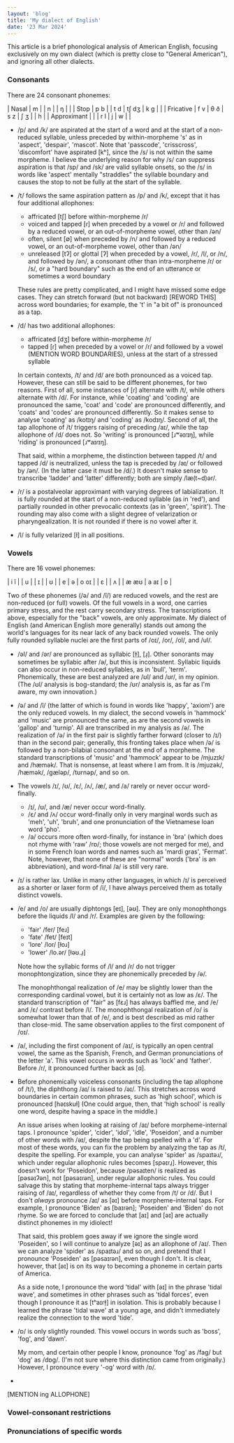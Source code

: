 ```yaml
---
layout: 'blog'
title: 'My dialect of English'
date: '23 Mar 2024'
---
```


<style>
  table {
    border-collapse: collapse;
  }

  td {
    border: 1px solid black;
    padding: 5px;
    min-width: 45px;
    text-align: center;
  }
</style>

This article is a brief phonological analysis of American English, focusing exclusively on my own dialect (which is pretty close to "General American"), and ignoring all other dialects.

### Consonants

There are 24 consonant phonemes:

| Nasal       | m   |     | n   |       | ŋ   |   |
| Stop        | p b |     | t d | tʃ dʒ | k g |   |
| Fricative   | f v | θ ð | s z | ʃ ʒ   |     | h |
| Approximant |     |     | r l | j     | w   |   |

* /p/ and /k/ are aspirated at the start of a word and at the start of a non-reduced syllable, unless preceded by within-morpheme 's' as in 'aspect', 'despair', 'mascot'. Note that 'passcode', 'crisscross', 'discomfort' have aspirated \[kʰ\], since the /s/ is not within the same morpheme. I believe the underlying reason for why /s/ can suppress aspiration is that /sp/ and /sk/ are valid syllable onsets, so the /s/ in words like 'aspect' mentally "straddles" the syllable boundary and causes the stop to not be fully at the start of the syllable.

* /t/ follows the same aspiration pattern as /p/ and /k/, except that it has four additional allophones:

  * affricated \[tʃ\] before within-morpheme /r/
  * voiced and tapped \[ɾ\] when preceded by a vowel or /r/ and followed by a reduced vowel, or an out-of-morpheme vowel, other than /ən/
  * often, silent \[∅\] when preceded by /n/ and followed by a reduced vowel, or an out-of-morpheme vowel, other than /ən/
  * unreleased \[tʔ\] or glottal \[ʔ\] when preceded by a vowel, /r/, /l/, or /n/, and followed by /ən/, a consonant other than intra-morpheme /r/ or /s/, or a "hard boundary" such as the end of an utterance or sometimes a word boundary

  These rules are pretty complicated, and I might have missed some edge cases. They can stretch forward (but not backward) [REWORD THIS] across word boundaries; for example, the 't' in "a bit of" is pronounced as a tap.

* /d/ has two additional allophones:
  
  * affricated \[dʒ\] before within-morpheme /r/
  * tapped \[ɾ\] when preceded by a vowel or /r/ and followed by a vowel (MENTION WORD BOUNDARIES), unless at the start of a stressed syllable

  In certain contexts, /t/ and /d/ are both pronounced as a voiced tap. However, these can still be said to be different phonemes, for two reasons. First of all, some instances of \[ɾ\] alternate with /t/, while others alternate with /d/. For instance, while 'coating' and 'coding' are pronounced the same, 'coat' and 'code' are pronounced differently, and 'coats' and 'codes' are pronounced differently. So it makes sense to analyse 'coating' as /kotɪŋ/ and 'coding' as /kodɪŋ/. Second of all, the tap allophone of /t/ triggers raising of preceding /aɪ/, while the tap allophone of /d/ does not. So 'writing' is pronounced \[ɹʷəɪɾɪŋ\], while 'riding' is pronounced \[ɹʷaɪɾɪŋ\].
  
  That said, within a morpheme, the distinction between tapped /t/ and tapped /d/ is neutralized, unless the tap is preceded by /aɪ/ or followed by /ən/. (In the latter case it must be /d/.) It doesn't make sense to transcribe 'ladder' and 'latter' differently; both are simply /læ(t~d)ər/.

* /r/ is a postalveolar approximant with varying degrees of labialization. It is fully rounded at the start of a non-reduced syllable (as in 'red'), and partially rounded in other prevocalic contexts (as in 'green', 'spirit'). The rounding may also come with a slight degree of velarization or pharyngealization. It is not rounded if there is no vowel after it. 

* /l/ is fully velarized \[ɫ\] in all positions.

### Vowels

There are 16 vowel phonemes:

| i ĭ  |      | u    |
| ɪ    |      | ʊ    |
| e    | ə    | o oɪ |
| ɛ    |      | ʌ    |
| æ æʊ | a aɪ | ɒ    | 

Two of these phonemes (/ə/ and /ĭ/) are reduced vowels, and the rest are non-reduced (or full) vowels. Of the full vowels in a word, one carries primary stress, and the rest carry secondary stress. The transcriptions above, especially for the "back" vowels, are only approximate. My dialect of English (and American English more generally) stands out among the world's languages for its near lack of any back rounded vowels. The only fully rounded syllable nuclei are the first parts of /oɪ/, /or/, /ol/, and /ul/.

* /əl/ and /ər/ are pronounced as syllabic \[ɫ&#809;\], \[ɹ&#809;\]. Other sonorants may sometimes be syllabic after /ə/, but this is inconsistent. Syllabic liquids can also occur in non-reduced syllables, as in 'bull', 'term'. Phonemically, these are best analyzed are /ʊl/ and /ʊr/, in my opinion. (The /ʊl/ analysis is bog-standard; the /ʊr/ analysis is, as far as I'm aware, my own innovation.)

* /ə/ and /ĭ/ (the latter of which is found in words like 'happy', 'axiom') are the only reduced vowels. In my dialect, the second vowels in 'hammock' and 'music' are pronounced the same, as are the second vowels in 'gallop' and 'turnip'. All are transcribed in my analysis as /ə/. The realization of /ə/ in the first pair is slightly farther forward (closer to /ɪ/) than in the second pair; generally, this fronting takes place when /ə/ is followed by a non-bilabial consonant at the end of a morpheme. The standard transcriptions of 'music' and 'hammock' appear to be /mjuzɪk/ and /hæmək/. That is nonsense, at least where I am from. It is /mjuzək/, /hæmək/, /gæləp/, /tʊrnəp/, and so on. 

* The vowels /ɪ/, /ʊ/, /ɛ/, /ʌ/, /æ/, and /a/ rarely or never occur word-finally. 

  * /ɪ/, /ʊ/, and /æ/ never occur word-finally. 
  * /ɛ/ and /ʌ/ occur word-finally only in very marginal words such as 'meh', 'uh', 'bruh', and one pronunciation of the Vietnamese loan word 'pho'.
  * /a/ occurs more often word-finally, for instance in 'bra' (which does not rhyme with 'raw' /rɒ/; those vowels are not merged for me), and in some French loan words and names such as 'mardi gras', 'Fermat'. Note, however, that none of these are "normal" words ('bra' is an abbreviation), and word-final /a/ is still very rare.

* /ɪ/ is rather lax. Unlike in many other languages, in which /ɪ/ is perceived as a shorter or laxer form of /i/, I have always perceived them as totally distinct vowels.

* /e/ and /o/ are usually diphtongs \[eɪ\], \[əʊ\]. They are only monophthongs before the liquids /l/ and /r/. Examples are given by the following:

  * 'fair' /fer/ \[feɹ\]
  * 'fate' /fet/ \[feɪt\]
  * 'lore' /lor/ \[ɫoɹ\]
  * 'lower' /lo.ər/ \[ɫəʊ.ɹ&#809;\]

  Note how the syllabic forms of /l/ and /r/ do not trigger monophtongization, since they are phonemically preceded by /ə/. 
  
  The monophthongal realization of /e/ may be slightly lower than the corresponding cardinal vowel, but it is certainly not as low as /ɛ/. The standard transcription of "fair" as \[fɛɹ\] has always baffled me, and /e/ and /ɛ/ contrast before /l/.
  The monophthongal realization of /o/ is somewhat lower than that of /e/, and is best described as mid rather than close-mid. The same observation applies to the first component of /oɪ/.

* /a/, including the first component of /aɪ/, is typically an open central vowel, the same as the Spanish, French, and German pronunciations of the letter 'a'. This vowel occurs in words such as 'lock' and 'father'. Before /r/, it pronounced further back as \[ɑ\].

* Before phonemically voiceless consonants (including the tap allophone of /t/), the diphthong /aɪ/ is raised to /əɪ/. This stretches across word boundaries in certain common phrases, such as 'high school', which is pronounced \[həɪskuɫ\] (One could argue, then, that 'high school' is really one word, despite having a space in the middle.)

  An issue arises when looking at raising of /aɪ/ before morpheme-internal taps. I pronounce 'spider', 'cider', 'idol', 'idle', 'Poseidon', and a number of other words with /əɪ/, despite the tap being spelled with a 'd'. For most of these words, you can fix the problem by analyzing the tap as /t/, despite the spelling. For example, you can analyse 'spider' as /spaɪtəɹ/, which under regular allophonic rules becomes \[spəɪɾɹ&#809;\]. However, this doesn't work for 'Poseidon', because /pəsaɪten/ is realized as \[pəsəɪʔən\], not \[pəsəɪɾən\], under regular allophonic rules. You could salvage this by stating that morpheme-internal taps always trigger raising of /aɪ/, regardless of whether they come from /t/ or /d/. But I don't _always_ pronounce /aɪ/ as \[əɪ\] before morpheme-internal taps. For example, I pronounce 'Biden' as \[baɪɾən\]; 'Poseiden' and 'Biden' do not rhyme. So we are forced to conclude that \[aɪ\] and \[əɪ\] are actually distinct phonemes in my idiolect!

  That said, this problem goes away if we ignore the single word 'Poseiden', so I will continue to analyze \[əɪ\] as an allophone of /aɪ/. Then we can analyze 'spider' as /spaɪtəɹ/ and so on, and pretend that I pronounce 'Poseiden' as \[pəsaɪɾən\], even though I don't. It is clear, however, that \[əɪ\] is on its way to becoming a phoneme in certain parts of America.

  As a side note, I pronounce the word 'tidal' with \[əɪ\] in the phrase 'tidal wave', and sometimes in other phrases such as 'tidal forces', even though I pronounce it as \[tʰaɪɾɫ&#809;\] in isolation. This is probably because I learned the phrase 'tidal wave' at a young age, and didn't immediately realize the connection to the word 'tide'.

* /ɒ/ is only slightly rounded. This vowel occurs in words such as 'boss', 'fog', and 'dawn'. 

  My mom, and certain other people I know, pronounce 'fog' as /fag/ but 'dog' as /dɒg/. (I'm not sure where this distinction came from originally.) However, I pronounce every '-og' word with /ɒ/.

* 

[MENTION ing ALLOPHONE]

### Vowel-consonant restrictions

### Pronunciations of specific words